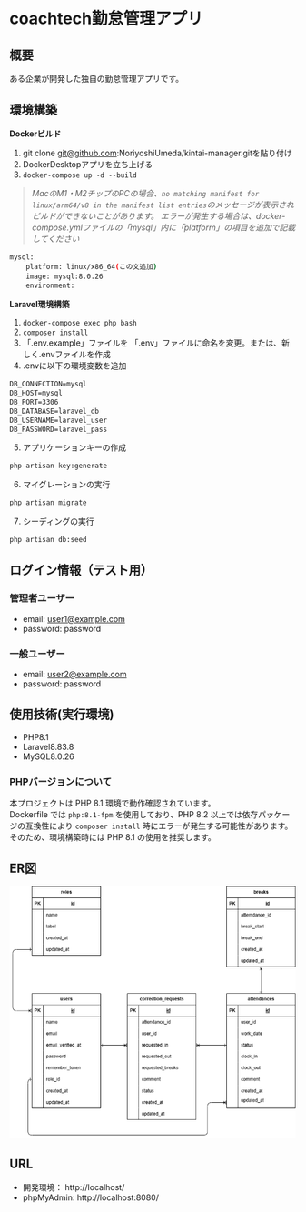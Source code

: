 # coachtech勤怠管理アプリ

## 概要
ある企業が開発した独自の勤怠管理アプリです。

## 環境構築
**Dockerビルド**
1. git clone git@github.com:NoriyoshiUmeda/kintai-manager.gitを貼り付け
2. DockerDesktopアプリを立ち上げる
3. `docker-compose up -d --build`

> *MacのM1・M2チップのPCの場合、`no matching manifest for linux/arm64/v8 in the manifest list entries`のメッセージが表示されビルドができないことがあります。
エラーが発生する場合は、docker-compose.ymlファイルの「mysql」内に「platform」の項目を追加で記載してください*
``` bash
mysql:
    platform: linux/x86_64(この文追加)
    image: mysql:8.0.26
    environment:
```

**Laravel環境構築**
1. `docker-compose exec php bash`
2. `composer install`
3. 「.env.example」ファイルを 「.env」ファイルに命名を変更。または、新しく.envファイルを作成
4. .envに以下の環境変数を追加
``` text
DB_CONNECTION=mysql
DB_HOST=mysql
DB_PORT=3306
DB_DATABASE=laravel_db
DB_USERNAME=laravel_user
DB_PASSWORD=laravel_pass
```
5. アプリケーションキーの作成
``` bash
php artisan key:generate
```

6. マイグレーションの実行
``` bash
php artisan migrate
```

7. シーディングの実行
``` bash
php artisan db:seed
```


## ログイン情報（テスト用）
### 管理者ユーザー
- email: user1@example.com
- password: password

### 一般ユーザー
- email: user2@example.com
- password: password


## 使用技術(実行環境)
- PHP8.1
- Laravel8.83.8
- MySQL8.0.26

### PHPバージョンについて
本プロジェクトは PHP 8.1 環境で動作確認されています。  
Dockerfile では `php:8.1-fpm` を使用しており、PHP 8.2 以上では依存パッケージの互換性により `composer install` 時にエラーが発生する可能性があります。  
そのため、環境構築時には PHP 8.1 の使用を推奨します。

## ER図
![ER diagram](src/index.drawio.png)

## URL
- 開発環境： http://localhost/
- phpMyAdmin: http://localhost:8080/
